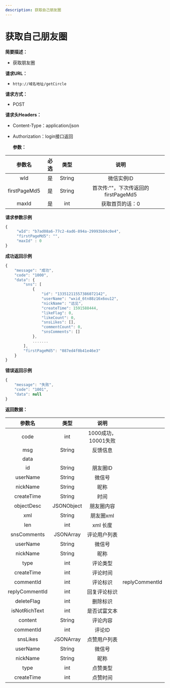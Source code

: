 ```yaml
---
description: 获取自己朋友圈
---
```


# 获取自己朋友圈

**简要描述：**

* 获取朋友圈

**请求URL：**

* `http://域名地址/getCircle`

**请求方式：**

* POST 

**请求头Headers：**

* Content-Type：application/json
* Authorization：login接口返回

  **参数：** 

| 参数名 | 必选 | 类型 | 说明 |
| :---: | :---: | :---: | :---: |
| wId | 是 | String | 微信实例ID |
| firstPageMd5 | 是 | String | 首次传:""，下次传返回的firstPageMd5 |
| maxId | 是 | int | 获取首页的话：0 |

**请求参数示例**

```javascript
{
     "wId": "b7ad08a6-77c2-4ad6-894a-29993b84c0e4",
     "firstPageMd5": "",
     "maxId" : 0
}
```

**成功返回示例**

```javascript
{
    "message": "成功",
    "code": "1000",
    "data": {
        "sns": [
            {
                "id": "13351211557386072142",
                "userName": "wxid_6tn88z16x6ou12",
                "nickName": "远见",
                "createTime": 1591588444,
                "likeFlag": 0,
                "likeCount": 0,
                "snsLikes": [],
                "commentCount": 0,
                "snsComments": []
            },
            .......
        ],
        "firstPageMd5": "087ed4f0b41e46e3"
    }
}
```

**错误返回示例**

```javascript
{
    "message": "失败",
    "code": "1001",
    "data": null
}
```

**返回数据：**

| 参数名 | 类型 | 说明 |  |
| :---: | :---: | :---: | :--- |
| code | int | 1000成功，10001失败 |  |
| msg | String | 反馈信息 |  |
| data |  |  |  |
| id | String | 朋友圈ID |  |
| userName | String | 微信号 |  |
| nickName | String | 昵称 |  |
| createTime | String | 时间 |  |
| objectDesc | JSONObject | 朋友圈内容 |  |
| xml | String | 朋友圈xml |  |
| len | int | xml 长度 |  |
| snsComments | JSONArray | 评论用户列表 |  |
| userName | String | 微信号 |  |
| nickName | String | 昵称 |  |
| type | int | 评论类型 |  |
| createTime | int | 评论时间 |  |
| commentId | int | 评论标识 | replyCommentId |
| replyCommentId | int | 回复评论标识 |  |
| deleteFlag | int | 删除标识 |  |
| isNotRichText | int | 是否试富文本 |  |
| content | String | 评论内容 |  |
| commentId | int | 评论ID |  |
| snsLikes | JSONArray | 点赞用户列表 |  |
| userName | String | 微信号 |  |
| nickName | String | 昵称 |  |
| type | int | 点赞类型 |  |
| createTime | int | 点赞时间 |  |


